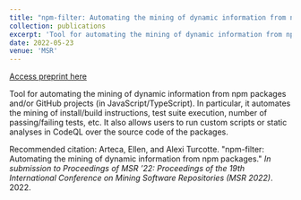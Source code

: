 ```yaml
---
title: "npm-filter: Automating the mining of dynamic information from npm packages"
collection: publications
excerpt: 'Tool for automating the mining of dynamic information from npm packages and/or GitHub projects (in JavaScript/TypeScript)'
date: 2022-05-23
venue: 'MSR'
---
```


<a href='http://emarteca.github.io/files/msr22.pdf'>Access preprint here</a>

Tool for automating the mining of dynamic information from npm packages and/or GitHub projects (in JavaScript/TypeScript).
In particular, it automates the mining of install/build instructions, test suite execution, number of passing/failing tests, etc.
It also allows users to run custom scripts or static analyses in CodeQL over the source code of the packages.

Recommended citation: Arteca, Ellen, and Alexi Turcotte. "npm-filter: Automating the mining of dynamic information from npm packages." <i>In submission to Proceedings of MSR ’22: Proceedings of the 19th International Conference on Mining Software Repositories (MSR 2022)</i>. 2022.